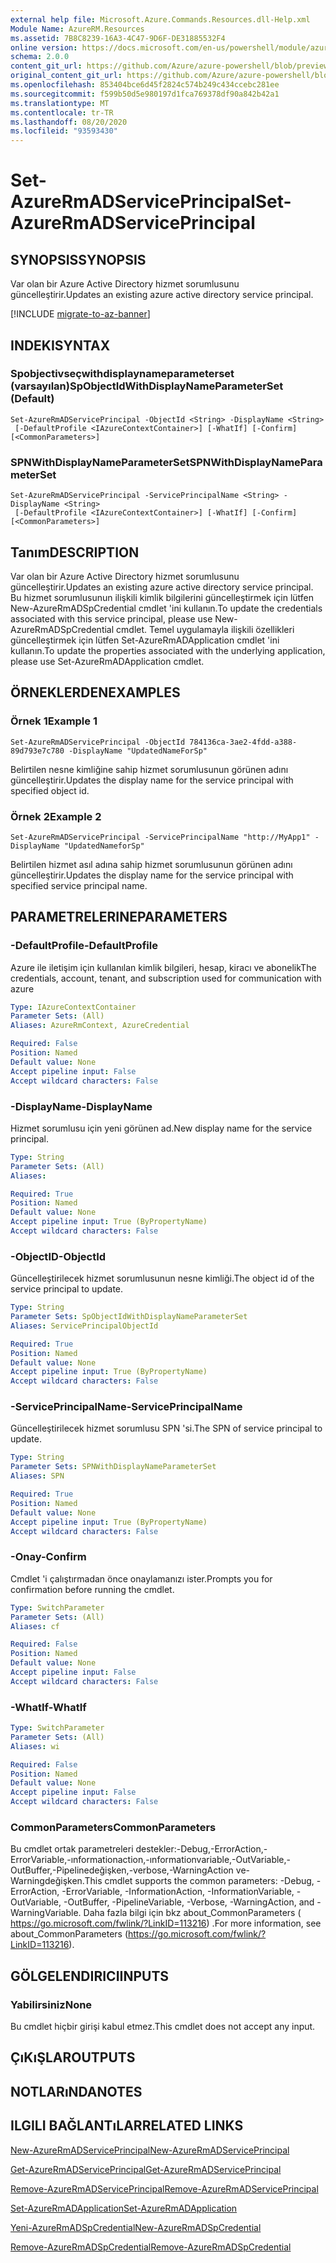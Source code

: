 ```yaml
---
external help file: Microsoft.Azure.Commands.Resources.dll-Help.xml
Module Name: AzureRM.Resources
ms.assetid: 7B8C8239-16A3-4C47-9D6F-DE31885532F4
online version: https://docs.microsoft.com/en-us/powershell/module/azurerm.resources/set-azurermadserviceprincipal
schema: 2.0.0
content_git_url: https://github.com/Azure/azure-powershell/blob/preview/src/ResourceManager/Resources/Commands.Resources/help/Set-AzureRmADServicePrincipal.md
original_content_git_url: https://github.com/Azure/azure-powershell/blob/preview/src/ResourceManager/Resources/Commands.Resources/help/Set-AzureRmADServicePrincipal.md
ms.openlocfilehash: 853404bce6d45f2824c574b249c434ccebc281ee
ms.sourcegitcommit: f599b50d5e980197d1fca769378df90a842b42a1
ms.translationtype: MT
ms.contentlocale: tr-TR
ms.lasthandoff: 08/20/2020
ms.locfileid: "93593430"
---
```

# <span data-ttu-id="21108-101">Set-AzureRmADServicePrincipal</span><span class="sxs-lookup"><span data-stu-id="21108-101">Set-AzureRmADServicePrincipal</span></span>

## <span data-ttu-id="21108-102">SYNOPSIS</span><span class="sxs-lookup"><span data-stu-id="21108-102">SYNOPSIS</span></span>
<span data-ttu-id="21108-103">Var olan bir Azure Active Directory hizmet sorumlusunu güncelleştirir.</span><span class="sxs-lookup"><span data-stu-id="21108-103">Updates an existing azure active directory service principal.</span></span>

[!INCLUDE [migrate-to-az-banner](../../includes/migrate-to-az-banner.md)]

## <span data-ttu-id="21108-104">INDEKI</span><span class="sxs-lookup"><span data-stu-id="21108-104">SYNTAX</span></span>

### <span data-ttu-id="21108-105">Spobjectivseçwithdisplaynameparameterset (varsayılan)</span><span class="sxs-lookup"><span data-stu-id="21108-105">SpObjectIdWithDisplayNameParameterSet (Default)</span></span>
```
Set-AzureRmADServicePrincipal -ObjectId <String> -DisplayName <String>
 [-DefaultProfile <IAzureContextContainer>] [-WhatIf] [-Confirm] [<CommonParameters>]
```

### <span data-ttu-id="21108-106">SPNWithDisplayNameParameterSet</span><span class="sxs-lookup"><span data-stu-id="21108-106">SPNWithDisplayNameParameterSet</span></span>
```
Set-AzureRmADServicePrincipal -ServicePrincipalName <String> -DisplayName <String>
 [-DefaultProfile <IAzureContextContainer>] [-WhatIf] [-Confirm] [<CommonParameters>]
```

## <span data-ttu-id="21108-107">Tanım</span><span class="sxs-lookup"><span data-stu-id="21108-107">DESCRIPTION</span></span>
<span data-ttu-id="21108-108">Var olan bir Azure Active Directory hizmet sorumlusunu güncelleştirir.</span><span class="sxs-lookup"><span data-stu-id="21108-108">Updates an existing azure active directory service principal.</span></span> <span data-ttu-id="21108-109">Bu hizmet sorumlusunun ilişkili kimlik bilgilerini güncelleştirmek için lütfen New-AzureRmADSpCredential cmdlet 'ini kullanın.</span><span class="sxs-lookup"><span data-stu-id="21108-109">To update the credentials associated with this service principal, please use New-AzureRmADSpCredential cmdlet.</span></span> <span data-ttu-id="21108-110">Temel uygulamayla ilişkili özellikleri güncelleştirmek için lütfen Set-AzureRmADApplication cmdlet 'ini kullanın.</span><span class="sxs-lookup"><span data-stu-id="21108-110">To update the properties associated with the underlying application, please use Set-AzureRmADApplication cmdlet.</span></span>

## <span data-ttu-id="21108-111">ÖRNEKLERDEN</span><span class="sxs-lookup"><span data-stu-id="21108-111">EXAMPLES</span></span>

### <span data-ttu-id="21108-112">Örnek 1</span><span class="sxs-lookup"><span data-stu-id="21108-112">Example 1</span></span>
```
Set-AzureRmADServicePrincipal -ObjectId 784136ca-3ae2-4fdd-a388-89d793e7c780 -DisplayName "UpdatedNameForSp"
```

<span data-ttu-id="21108-113">Belirtilen nesne kimliğine sahip hizmet sorumlusunun görünen adını güncelleştirir.</span><span class="sxs-lookup"><span data-stu-id="21108-113">Updates the display name for the service principal with specified object id.</span></span>

### <span data-ttu-id="21108-114">Örnek 2</span><span class="sxs-lookup"><span data-stu-id="21108-114">Example 2</span></span>
```
Set-AzureRmADServicePrincipal -ServicePrincipalName "http://MyApp1" -DisplayName "UpdatedNameforSp"
```

<span data-ttu-id="21108-115">Belirtilen hizmet asıl adına sahip hizmet sorumlusunun görünen adını güncelleştirir.</span><span class="sxs-lookup"><span data-stu-id="21108-115">Updates the display name for the service principal with specified service principal name.</span></span>

## <span data-ttu-id="21108-116">PARAMETRELERINE</span><span class="sxs-lookup"><span data-stu-id="21108-116">PARAMETERS</span></span>

### <span data-ttu-id="21108-117">-DefaultProfile</span><span class="sxs-lookup"><span data-stu-id="21108-117">-DefaultProfile</span></span>
<span data-ttu-id="21108-118">Azure ile iletişim için kullanılan kimlik bilgileri, hesap, kiracı ve abonelik</span><span class="sxs-lookup"><span data-stu-id="21108-118">The credentials, account, tenant, and subscription used for communication with azure</span></span>

```yaml
Type: IAzureContextContainer
Parameter Sets: (All)
Aliases: AzureRmContext, AzureCredential

Required: False
Position: Named
Default value: None
Accept pipeline input: False
Accept wildcard characters: False
```

### <span data-ttu-id="21108-119">-DisplayName</span><span class="sxs-lookup"><span data-stu-id="21108-119">-DisplayName</span></span>
<span data-ttu-id="21108-120">Hizmet sorumlusu için yeni görünen ad.</span><span class="sxs-lookup"><span data-stu-id="21108-120">New display name for the service principal.</span></span>

```yaml
Type: String
Parameter Sets: (All)
Aliases:

Required: True
Position: Named
Default value: None
Accept pipeline input: True (ByPropertyName)
Accept wildcard characters: False
```

### <span data-ttu-id="21108-121">-ObjectID</span><span class="sxs-lookup"><span data-stu-id="21108-121">-ObjectId</span></span>
<span data-ttu-id="21108-122">Güncelleştirilecek hizmet sorumlusunun nesne kimliği.</span><span class="sxs-lookup"><span data-stu-id="21108-122">The object id of the service principal to update.</span></span>

```yaml
Type: String
Parameter Sets: SpObjectIdWithDisplayNameParameterSet
Aliases: ServicePrincipalObjectId

Required: True
Position: Named
Default value: None
Accept pipeline input: True (ByPropertyName)
Accept wildcard characters: False
```

### <span data-ttu-id="21108-123">-ServicePrincipalName</span><span class="sxs-lookup"><span data-stu-id="21108-123">-ServicePrincipalName</span></span>
<span data-ttu-id="21108-124">Güncelleştirilecek hizmet sorumlusu SPN 'si.</span><span class="sxs-lookup"><span data-stu-id="21108-124">The SPN of service principal to update.</span></span>

```yaml
Type: String
Parameter Sets: SPNWithDisplayNameParameterSet
Aliases: SPN

Required: True
Position: Named
Default value: None
Accept pipeline input: True (ByPropertyName)
Accept wildcard characters: False
```

### <span data-ttu-id="21108-125">-Onay</span><span class="sxs-lookup"><span data-stu-id="21108-125">-Confirm</span></span>
<span data-ttu-id="21108-126">Cmdlet 'i çalıştırmadan önce onaylamanızı ister.</span><span class="sxs-lookup"><span data-stu-id="21108-126">Prompts you for confirmation before running the cmdlet.</span></span>

```yaml
Type: SwitchParameter
Parameter Sets: (All)
Aliases: cf

Required: False
Position: Named
Default value: None
Accept pipeline input: False
Accept wildcard characters: False
```

### <span data-ttu-id="21108-127">-WhatIf</span><span class="sxs-lookup"><span data-stu-id="21108-127">-WhatIf</span></span>
```yaml
Type: SwitchParameter
Parameter Sets: (All)
Aliases: wi

Required: False
Position: Named
Default value: None
Accept pipeline input: False
Accept wildcard characters: False
```

### <span data-ttu-id="21108-128">CommonParameters</span><span class="sxs-lookup"><span data-stu-id="21108-128">CommonParameters</span></span>
<span data-ttu-id="21108-129">Bu cmdlet ortak parametreleri destekler:-Debug,-ErrorAction,-ErrorVariable,-ınformationaction,-ınformationvariable,-OutVariable,-OutBuffer,-Pipelinedeğişken,-verbose,-WarningAction ve-Warningdeğişken.</span><span class="sxs-lookup"><span data-stu-id="21108-129">This cmdlet supports the common parameters: -Debug, -ErrorAction, -ErrorVariable, -InformationAction, -InformationVariable, -OutVariable, -OutBuffer, -PipelineVariable, -Verbose, -WarningAction, and -WarningVariable.</span></span> <span data-ttu-id="21108-130">Daha fazla bilgi için bkz about_CommonParameters ( https://go.microsoft.com/fwlink/?LinkID=113216) .</span><span class="sxs-lookup"><span data-stu-id="21108-130">For more information, see about_CommonParameters (https://go.microsoft.com/fwlink/?LinkID=113216).</span></span>

## <span data-ttu-id="21108-131">GÖLGELENDIRICI</span><span class="sxs-lookup"><span data-stu-id="21108-131">INPUTS</span></span>

### <span data-ttu-id="21108-132">Yabilirsiniz</span><span class="sxs-lookup"><span data-stu-id="21108-132">None</span></span>
<span data-ttu-id="21108-133">Bu cmdlet hiçbir girişi kabul etmez.</span><span class="sxs-lookup"><span data-stu-id="21108-133">This cmdlet does not accept any input.</span></span>

## <span data-ttu-id="21108-134">ÇıKıŞLAR</span><span class="sxs-lookup"><span data-stu-id="21108-134">OUTPUTS</span></span>

## <span data-ttu-id="21108-135">NOTLARıNDA</span><span class="sxs-lookup"><span data-stu-id="21108-135">NOTES</span></span>

## <span data-ttu-id="21108-136">ILGILI BAĞLANTıLAR</span><span class="sxs-lookup"><span data-stu-id="21108-136">RELATED LINKS</span></span>

[<span data-ttu-id="21108-137">New-AzureRmADServicePrincipal</span><span class="sxs-lookup"><span data-stu-id="21108-137">New-AzureRmADServicePrincipal</span></span>](./New-AzureRmADServicePrincipal.md)

[<span data-ttu-id="21108-138">Get-AzureRmADServicePrincipal</span><span class="sxs-lookup"><span data-stu-id="21108-138">Get-AzureRmADServicePrincipal</span></span>](./Get-AzureRmADServicePrincipal.md)

[<span data-ttu-id="21108-139">Remove-AzureRmADServicePrincipal</span><span class="sxs-lookup"><span data-stu-id="21108-139">Remove-AzureRmADServicePrincipal</span></span>](./Remove-AzureRmADServicePrincipal.md)

[<span data-ttu-id="21108-140">Set-AzureRmADApplication</span><span class="sxs-lookup"><span data-stu-id="21108-140">Set-AzureRmADApplication</span></span>](./Set-AzureRmADApplication.md)

[<span data-ttu-id="21108-141">Yeni-AzureRmADSpCredential</span><span class="sxs-lookup"><span data-stu-id="21108-141">New-AzureRmADSpCredential</span></span>](./New-AzureRmADSpCredential.md)

[<span data-ttu-id="21108-142">Remove-AzureRmADSpCredential</span><span class="sxs-lookup"><span data-stu-id="21108-142">Remove-AzureRmADSpCredential</span></span>](./Remove-AzureRmADSpCredential.md)


